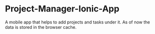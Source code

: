 # Project-Manager-Ionic-App

A mobile app that helps to add projects and tasks under it. 
As of now the data is stored in the browser cache.
